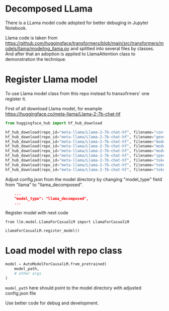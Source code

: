 # Decomposed LLama

There is a LLama model code adopted for better debuging in Jupyter Notebook.

Llama code is taken from https://github.com/huggingface/transformers/blob/main/src/transformers/models/llama/modeling_llama.py and splitted into several files by classes. And after that an adoption is applied to LlamaAttention class to demonstration the technique.

# Register Llama model

To use Llama model class from this repo instead fo transofrmers' one register it.

First of all download Llama model, for example https://huggingface.co/meta-llama/Llama-2-7b-chat-hf

```python
from huggingface_hub import hf_hub_download

hf_hub_download(repo_id="meta-llama/Llama-2-7b-chat-hf", filename="config.json", local_dir="./", local_dir_use_symlinks=False)
hf_hub_download(repo_id="meta-llama/Llama-2-7b-chat-hf", filename="generation_config.json", local_dir="./", local_dir_use_symlinks=False)
hf_hub_download(repo_id="meta-llama/Llama-2-7b-chat-hf", filename="model-00001-of-00002.safetensors", local_dir="./", local_dir_use_symlinks=False)
hf_hub_download(repo_id="meta-llama/Llama-2-7b-chat-hf", filename="model-00002-of-00002.safetensors", local_dir="./", local_dir_use_symlinks=False)
hf_hub_download(repo_id="meta-llama/Llama-2-7b-chat-hf", filename="model.safetensors.index.json", local_dir="./", local_dir_use_symlinks=False)
hf_hub_download(repo_id="meta-llama/Llama-2-7b-chat-hf", filename="special_tokens_map.json", local_dir="./", local_dir_use_symlinks=False)
hf_hub_download(repo_id="meta-llama/Llama-2-7b-chat-hf", filename="tokenizer.json", local_dir="./", local_dir_use_symlinks=False)
hf_hub_download(repo_id="meta-llama/Llama-2-7b-chat-hf", filename="tokenizer.model", local_dir="./", local_dir_use_symlinks=False)
hf_hub_download(repo_id="meta-llama/Llama-2-7b-chat-hf", filename="tokenizer_config.json", local_dir="./", local_dir_use_symlinks=False)
```

Adjust config.json from the model directory by changing "model_type" field from "llama" to "llama_decomposed".
```json
    ...
    "model_type": "llama_decomposed",
    ...
```

Register model with next code
```
from llm.model.LlamaForCasualLM import LlamaForCasualLM

LlamaForCasualLM.register_model()
```

# Load model with repo class

```python
model = AutoModelForCausalLM.from_pretrained(
    model_path,
    # other args
)
```

`model_path` here should point to the model directory with adjusted config.json file

Use better code for debug and development.